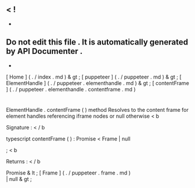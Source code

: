 <
!
-
-
Do
not
edit
this
file
.
It
is
automatically
generated
by
API
Documenter
.
-
-
>
[
Home
]
(
.
/
index
.
md
)
&
gt
;
[
puppeteer
]
(
.
/
puppeteer
.
md
)
&
gt
;
[
ElementHandle
]
(
.
/
puppeteer
.
elementhandle
.
md
)
&
gt
;
[
contentFrame
]
(
.
/
puppeteer
.
elementhandle
.
contentframe
.
md
)
#
#
ElementHandle
.
contentFrame
(
)
method
Resolves
to
the
content
frame
for
element
handles
referencing
iframe
nodes
or
null
otherwise
<
b
>
Signature
:
<
/
b
>
typescript
contentFrame
(
)
:
Promise
<
Frame
|
null
>
;
<
b
>
Returns
:
<
/
b
>
Promise
&
lt
;
[
Frame
]
(
.
/
puppeteer
.
frame
.
md
)
\
|
null
&
gt
;
